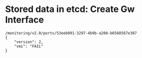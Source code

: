 # Stored data in etcd: Create Gw Interface

```
/monitoring/v2.0/ports/53eeb091-3297-4b9b-a200-b6568567e387
{
    "version": 2, 
    "vmi": "FAIL"
}
```
